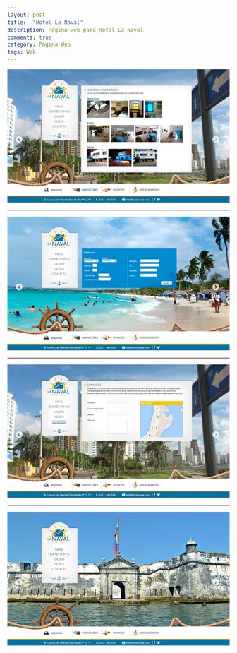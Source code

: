 ```yaml
---
layout: post
title:  "Hotel La Naval"
description: Página web para Hotel La Naval
comments: true
category: Página Web
tags: Web
---
```

<img src="/public/imgs/proyectos/hotelLaNaval.jpg" />
<hr>
<img src="/public/imgs/proyectos/hotelLaNaval1.jpg" />
<hr>
<img src="/public/imgs/proyectos/hotelLaNaval2.jpg" />
<hr>
<img src="/public/imgs/proyectos/hotelLaNaval3.jpg" />
